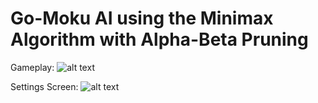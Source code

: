 # Go-Moku AI using the Minimax Algorithm with Alpha-Beta Pruning

Gameplay:
![alt text](https://github.com/canberkakcali/gomoku-ai-minimax/blob/master/images/gameplay-sample.png?raw=true)

Settings Screen:
![alt text](https://github.com/canberkakcali/gomoku-ai-minimax/blob/master/images/settings-sample.png?raw=true)
